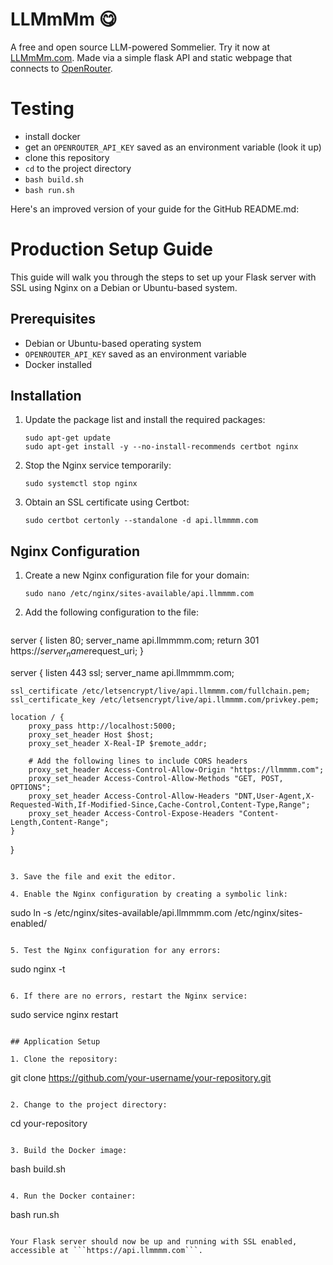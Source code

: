 # LLMmMm 😋

A free and open source LLM-powered Sommelier. Try it now at [LLMmMm.com](https://llmmmm.com). Made via a simple flask API and static webpage that connects to [OpenRouter](https://openrouter.ai/).

# Testing

* install docker
* get an ```OPENROUTER_API_KEY``` saved as an environment variable (look it up)
* clone this repository
* ```cd``` to the project directory
* ```bash build.sh```
* ```bash run.sh```

Here's an improved version of your guide for the GitHub README.md:

# Production Setup Guide

This guide will walk you through the steps to set up your Flask server with SSL using Nginx on a Debian or Ubuntu-based system.

## Prerequisites

- Debian or Ubuntu-based operating system
- ```OPENROUTER_API_KEY``` saved as an environment variable
- Docker installed

## Installation

1. Update the package list and install the required packages:
   ```
   sudo apt-get update
   sudo apt-get install -y --no-install-recommends certbot nginx
   ```

2. Stop the Nginx service temporarily:
   ```
   sudo systemctl stop nginx
   ```

3. Obtain an SSL certificate using Certbot:
   ```
   sudo certbot certonly --standalone -d api.llmmmm.com
   ```

## Nginx Configuration

1. Create a new Nginx configuration file for your domain:
   ```
   sudo nano /etc/nginx/sites-available/api.llmmmm.com
   ```

2. Add the following configuration to the file:
   ```nginx
server {
    listen 80;
    server_name api.llmmmm.com;
    return 301 https://$server_name$request_uri;
}

server {
    listen 443 ssl;
    server_name api.llmmmm.com;

    ssl_certificate /etc/letsencrypt/live/api.llmmmm.com/fullchain.pem;
    ssl_certificate_key /etc/letsencrypt/live/api.llmmmm.com/privkey.pem;

    location / {
        proxy_pass http://localhost:5000;
        proxy_set_header Host $host;
        proxy_set_header X-Real-IP $remote_addr;

        # Add the following lines to include CORS headers
        proxy_set_header Access-Control-Allow-Origin "https://llmmmm.com";
        proxy_set_header Access-Control-Allow-Methods "GET, POST, OPTIONS";
        proxy_set_header Access-Control-Allow-Headers "DNT,User-Agent,X-Requested-With,If-Modified-Since,Cache-Control,Content-Type,Range";
        proxy_set_header Access-Control-Expose-Headers "Content-Length,Content-Range";
    }
}
```

3. Save the file and exit the editor.

4. Enable the Nginx configuration by creating a symbolic link:
   ```
   sudo ln -s /etc/nginx/sites-available/api.llmmmm.com /etc/nginx/sites-enabled/
   ```

5. Test the Nginx configuration for any errors:
   ```
   sudo nginx -t
   ```

6. If there are no errors, restart the Nginx service:
   ```
   sudo service nginx restart
   ```

## Application Setup

1. Clone the repository:
   ```
   git clone https://github.com/your-username/your-repository.git
   ```

2. Change to the project directory:
   ```
   cd your-repository
   ```

3. Build the Docker image:
   ```
   bash build.sh
   ```

4. Run the Docker container:
   ```
   bash run.sh
   ```

Your Flask server should now be up and running with SSL enabled, accessible at ```https://api.llmmmm.com```.


